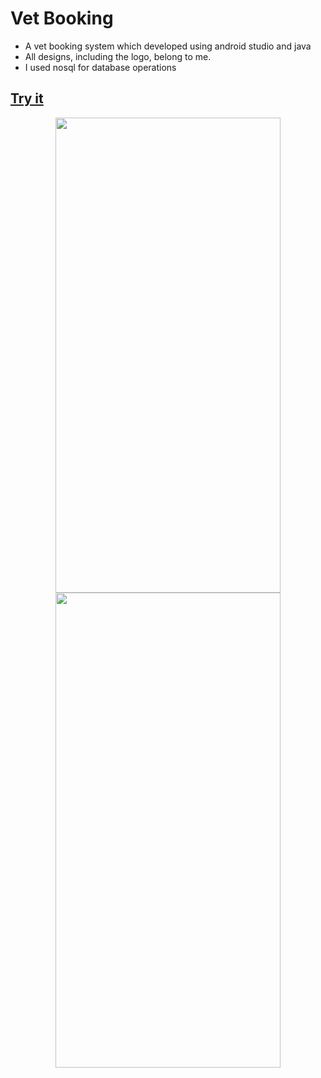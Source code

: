 # Vet Booking
* A vet booking system which developed using android studio and java
* All designs, including the logo, belong to me.
* I used nosql for database operations

## [Try it](https://meteahmetyakar.github.io/vet-booking/)

<p align = "center">
  <img src="https://github.com/meteahmetyakar/vet-booking-system/blob/main/images/splash-screen.png" width="360" height="760" /> 
  <img src="https://github.com/meteahmetyakar/vet-booking-system/blob/main/images/main-screen.png" width="360" height="760" /> 
  
</p>
